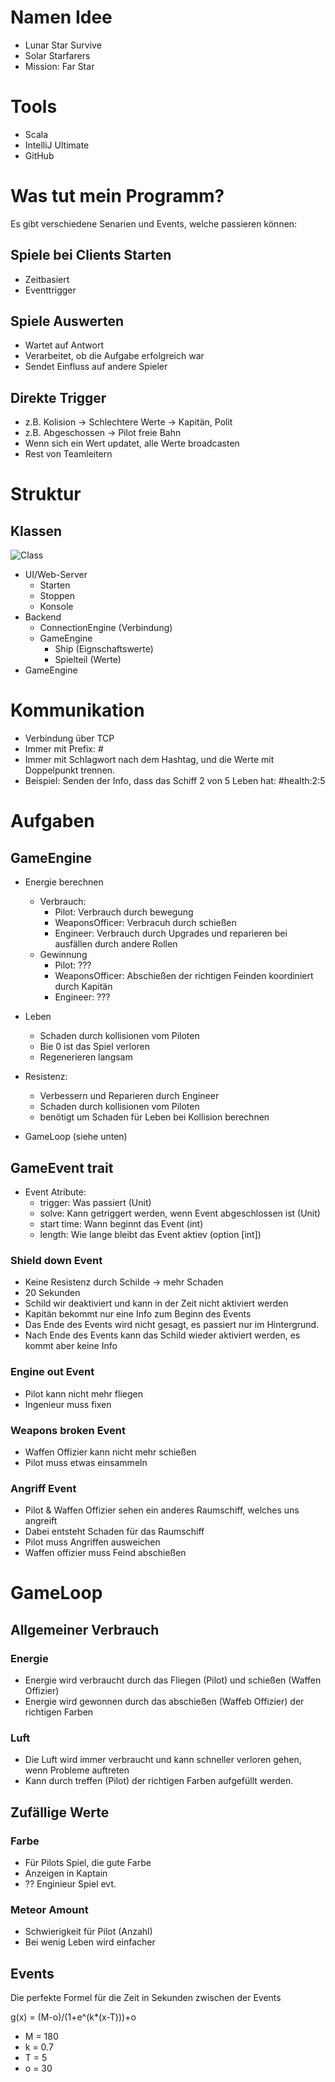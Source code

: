 # Namen Idee
- Lunar Star Survive
- Solar Starfarers
- Mission: Far Star

# Tools
- Scala
- IntelliJ Ultimate
- GitHub

# Was tut mein Programm?
Es gibt verschiedene Senarien und Events, welche passieren können:

## Spiele bei Clients Starten
 - Zeitbasiert
 - Eventtrigger

## Spiele Auswerten
- Wartet auf Antwort
- Verarbeitet, ob die Aufgabe erfolgreich war
- Sendet Einfluss auf andere Spieler

## Direkte Trigger
- z.B. Kolision -> Schlechtere Werte -> Kapitän, Polit
- z.B. Abgeschossen -> Pilot freie Bahn
- Wenn sich ein Wert updatet, alle Werte broadcasten
- Rest von Teamleitern

# Struktur

## Klassen
![Class](https://mermaid.ink/svg/pako:eNp1kstqxDAMRX_FeNXSmR8I3U1nUSh0IIuBko1IlETUlo0fhZDm35vmMZkkrVfW1dWR_GhlbgqUicwVeP9CUDnQGYt-nRQhB_H8fTyKE9gAxPvEhZQJe_nMFTGi22euCNawfy9Lyn_zo2PoPvnaURLiKQ2OuBKvl5ty5qhFGiBEP5d2G8Y46QKhvjMyuqp5wy9UK93XhKqYeXeJMs7ODX447wIvVfPw-KdxvoF229Bu2jm0QO4fyvq21izQOjIFMryMQw6nkjugPEiNTgMV_TsPjEyGGjVmMum3BbjPTGbc9T6IwaQN5zIJLuJBOhOrWiYlKN9H0RYQcPokN9UCfxgzx90PTPO9Fg)
- UI/Web-Server
    - Starten
    - Stoppen
    - Konsole
- Backend
    - ConnectionEngine (Verbindung)
    - GameEngine
        - Ship (Eignschaftswerte)
        - Spielteil (Werte)
- GameEngine

# Kommunikation
- Verbindung über TCP
- Immer mit Prefix: #
- Immer mit Schlagwort nach dem Hashtag, und die Werte mit Doppelpunkt trennen.
- Beispiel: Senden der Info, dass das Schiff 2 von 5 Leben hat: #health:2:5

# Aufgaben
## GameEngine
- Energie berechnen
  - Verbrauch:
    - Pilot: Verbrauch durch bewegung
    - WeaponsOfficer: Verbracuh durch schießen
    - Engineer: Verbrauch durch Upgrades und reparieren bei ausfällen durch andere Rollen
  - Gewinnung
    - Pilot: ???
    - WeaponsOfficer: Abschießen der richtigen Feinden koordiniert durch Kapitän
    - Engineer: ???

- Leben
  - Schaden durch kollisionen vom Piloten
  - Bie 0 ist das Spiel verloren
  - Regenerieren langsam

 - Resistenz:
   - Verbessern und Reparieren durch Engineer
   - Schaden durch kollisionen vom Piloten
   - benötigt um Schaden für Leben bei Kollision berechnen
  - GameLoop (siehe unten)

## GameEvent trait
- Event Atribute:
  - trigger: Was passiert (Unit)
  - solve: Kann getriggert werden, wenn Event abgeschlossen ist (Unit)
  - start time: Wann beginnt das Event (int)
  - length: Wie lange bleibt das Event aktiev (option [int])
### Shield down Event
- Keine Resistenz durch Schilde -> mehr Schaden
- 20 Sekunden
- Schild wir deaktiviert und kann in der Zeit nicht aktiviert werden
- Kapitän bekommt nur eine Info zum Beginn des Events
- Das Ende des Events wird nicht gesagt, es passiert nur im Hintergrund.
- Nach Ende des Events kann das Schild wieder aktiviert werden, es kommt aber keine Info
### Engine out Event
- Pilot kann nicht mehr fliegen
- Ingenieur muss fixen
### Weapons broken Event
- Waffen Offizier kann nicht mehr schießen
- Pilot muss etwas einsammeln
### Angriff Event
- Pilot & Waffen Offizier sehen ein anderes Raumschiff, welches uns angreift
- Dabei entsteht Schaden für das Raumschiff
- Pilot muss Angriffen ausweichen
- Waffen offizier muss Feind abschießen

# GameLoop
## Allgemeiner Verbrauch
### Energie
- Energie wird verbraucht durch das Fliegen (Pilot) und schießen (Waffen Offizier)
- Energie wird gewonnen durch das abschießen (Waffeb Offizier) der richtigen Farben
### Luft
- Die Luft wird immer verbraucht und kann schneller verloren gehen, wenn Probleme auftreten
- Kann durch treffen (Pilot) der richtigen Farben aufgefüllt werden.

## Zufällige Werte
### Farbe
- Für Pilots Spiel, die gute Farbe
- Anzeigen in Kaptain
- ?? Enginieur Spiel evt.
### Meteor Amount
- Schwierigkeit für Pilot (Anzahl)
- Bei wenig Leben wird einfacher

## Events
Die perfekte Formel für die Zeit in Sekunden zwischen der Events

g(x) = (M-o)/(1+e^(k*(x-T)))+o

- M = 180
- k = 0.7
- T = 5
- o = 30
